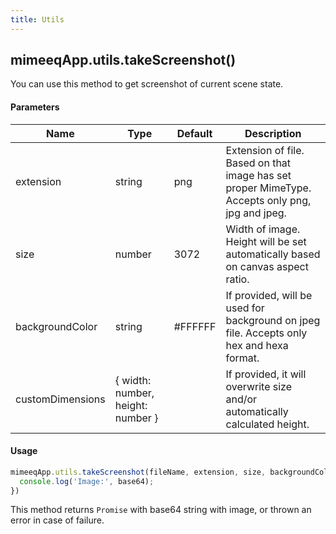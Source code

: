 ```yaml
---
title: Utils
---
```


## mimeeqApp.utils.takeScreenshot()

You can use this method to get screenshot of current scene state.

#### Parameters

| Name             | Type                              | Default | Description                                                                                     |
| ---------------- | --------------------------------- | ------- | ----------------------------------------------------------------------------------------------- |
| extension        | string                            | png     | Extension of file. Based on that image has set proper MimeType. Accepts only png, jpg and jpeg. |
| size             | number                            | 3072    | Width of image. Height will be set automatically based on canvas aspect ratio.                  |
| backgroundColor  | string                            | #FFFFFF | If provided, will be used for background on jpeg file. Accepts only hex and hexa format.        |
| customDimensions | { width: number, height: number } |         | If provided, it will overwrite size and/or automatically calculated height. |

#### Usage

```js
mimeeqApp.utils.takeScreenshot(fileName, extension, size, backgroundColor, customDimensions).then(base64 => {
  console.log('Image:', base64);
})
```

This method returns `Promise` with base64 string with image, or thrown an error in case of failure.

